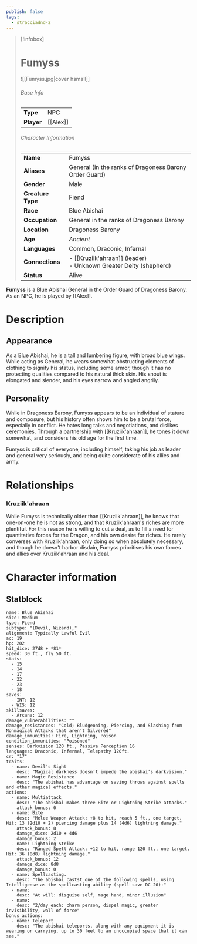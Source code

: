 ```yaml
---
publish: false
tags:
  - stracciadnd-2
---
```

> [!infobox]  
> # Fumyss 
> ![[Fumyss.jpg|cover hsmall]]  
> ###### Base Info
> | | |  
> |---|---|  
> | **Type** | NPC |
> | **Player** | [[Alex]] |
> ###### Character Information  
> | | |  
> |---|---|  
> | **Name** | Fumyss |
> | **Aliases** | General (in the ranks of Dragoness Barony Order Guard) |
> | **Gender** | Male | 
> | **Creature Type** | Fiend |
> | **Race** | Blue Abishai |  
> | **Occupation** | General in the ranks of Dragoness Barony |  
> | **Location** | Dragoness Barony |
> | **Age** | *Ancient* |
> | **Languages** | Common, Draconic, Infernal |  
> | **Connections** | - [[Kruziik'ahraan]] (leader)<br>- Unknown Greater Deity (shepherd) |
> | **Status** | Alive |

**Fumyss** is a Blue Abishai General in the Order Guard of Dragoness Barony. As an NPC, he is played by [[Alex]].
# Description
## Appearance
As a Blue Abishai, he is a tall and lumbering figure, with broad blue wings. While acting as General, he wears somewhat obstructing elements of clothing to signify his status, including some armor, though it has no protecting qualities compared to his natural thick skin. His snout is elongated and slender, and his eyes narrow and angled angrily.
## Personality
While in Dragoness Barony, Fumyss appears to be an individual of stature and composure, but his history often shows him to be a brutal force, especially in conflict. He hates long talks and negotiations, and dislikes ceremonies. Through a partnership with [[Kruziik'ahraan]], he tones it down somewhat, and considers his old age for the first time. 

Fumyss is critical of everyone, including himself, taking his job as leader and general very seriously, and being quite considerate of his allies and army.
# Relationships
### Kruziik'ahraan
While Fumyss is technically older than [[Kruziik'ahraan]], he knows that one-on-one he is not as strong, and that Kruziik'ahraan's riches are more plentiful. For this reason he is willing to cut a deal, as to fill a need for quantitative forces for the Dragon, and his own desire for riches. He rarely converses with Kruziik'ahraan, only doing so when absolutely necessary, and though he doesn't harbor disdain, Fumyss prioritises his own forces and allies over Kruziik'ahraan and his deal.
# Character information
## Statblock
```statblock
name: Blue Abishai
size: Medium
type: Fiend
subtype: "(Devil, Wizard),"
alignment: Typically Lawful Evil
ac: 19
hp: 202
hit_dice: 27d8 + *81*
speed: 30 ft., fly 50 ft.
stats:
  - 15
  - 14
  - 17
  - 22
  - 23
  - 18
saves:
  - INT: 12
  - WIS: 12
skillsaves:
  - Arcana: 12
damage_vulnerabilities: ""
damage_resistances: "Cold; Bludgeoning, Piercing, and Slashing from Nonmagical Attacks that aren't Silvered"
damage_immunities: Fire, Lightning, Poison
condition_immunities: "Poisoned"
senses: Darkvision 120 ft., Passive Perception 16
languages: Draconic, Infernal, Telepathy 120ft.
cr: "17"
traits:
  - name: Devil's Sight
    desc: "Magical darkness doesn’t impede the abishai’s darkvision."
  - name: Magic Resistance
    desc: "The abishai has advantage on saving throws against spells and other magical effects."
actions:
  - name: Multiattack
    desc: "The abishai makes three Bite or Lightning Strike attacks."
    attack_bonus: 0
  - name: Bite
    desc: "Melee Weapon Attack: +8 to hit, reach 5 ft., one target. Hit: 13 (2d10 + 2) piercing damage plus 14 (4d6) lightning damage."
    attack_bonus: 8
    damage_dice: 2d10 + 4d6
    damage_bonus: 2
  - name: Lightning Strike
    desc: "Ranged Spell Attack: +12 to hit, range 120 ft., one target. Hit: 36 (8d8) lightning damage."
    attack_bonus: 12
    damage_dice: 8d8
    damage_bonus: 0
  - name: Spellcasting.
    desc: "The abishai castst one of the following spells, using Intelligense as the spellcasting ability (spell save DC 20):"
  - name:
    desc: "At will: disguise self, mage hand, minor illusion"
  - name:
    desc: "2/day each: charm person, dispel magic, greater invisibility, wall of force"
bonus_actions:
  - name: Teleport
    desc: "The abishai teleports, along with any equipment it is wearing or carrying, up to 30 feet to an unoccupied space that it can see."
```
